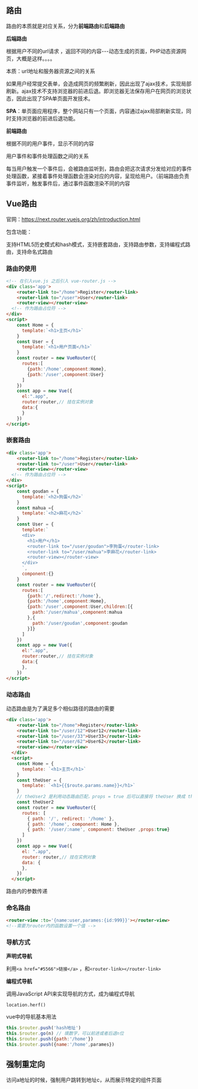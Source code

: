 ## 路由

路由的本质就是对应关系，分为**前端路由**和**后端路由**

**后端路由**

根据用户不同的url请求 ，返回不同的内容---动态生成的页面，PHP动态资源网页，大概是这样。。。。

本质：url地址和服务器资源之间的关系

如果用户经常提交表单，会造成网页的频繁刷新，因此出现了ajax技术，实现局部刷新。ajax技术不支持浏览器的前进后退。即浏览器无法保存用户在网页的浏览状态，因此出现了SPA单页面开发技术。

**SPA**：单页面应用程序，整个网站只有一个页面，内容通过ajax局部刷新实现，同时支持浏览器的前进后退功能。

**前端路由**

根据不同的用户事件，显示不同的内容

用户事件和事件处理函数之间的关系

每当用户触发一个事件后，会被路由监听到，路由会把这次请求分发给对应的事件处理函数，紧接着事件处理函数会渲染对应的内容，呈现给用户。（前端路由负责事件监听，触发事件后，通过事件函数渲染不同的内容

## Vue路由

官网：https://next.router.vuejs.org/zh/introduction.html

包含功能：

支持HTML5历史模式和hash模式，支持嵌套路由，支持路由参数，支持编程式路由，支持命名式路由

### 路由的使用

```html
<!-- 在引入vue.js 之后引入 vue-router.js -->
<div class='app'>
    <router-link to="/home">Register</router-link>
    <router-link to="/user">User</router-link>
    <router-view></router-view>
  <!-- 作为路由占位符 -->
</div>
<script>
	const Home = {
      template:`<h1>主页</h1>`
    }
    const User = {
      template:`<h1>用户页面</h1>`
    }
    const router = new VueRouter({
      routes:[
        {path:'/home',component:Home},
        {path:'/user',component:User}
      ]
    })
    const app = new Vue({
      el:".app",
      router:router,// 挂在实例对象
      data:{
      }
    })
</script>
```

### 嵌套路由

```html
<div class='app'>
    <router-link to="/home">Register</router-link>
    <router-link to="/user">User</router-link>
    <router-view></router-view>
  <!-- 作为路由占位符 -->
</div>
<script>
	const goudan = {
      template:`<h2>狗蛋</h2>`
    }
    const mahua ={
      template:`<h2>麻花</h2>`
    }
    const User = {
      template:`
      <div>
        <h1>用户</h1>
        <router-link to="/user/goudan">李狗蛋</router-link>
        <router-link to="/user/mahua">李麻花</router-link>
        <router-view></router-view>
      </div>
      `,
      component:{}
    }
    const router = new VueRouter({
      routes:[
        {path:'/',redirect:'/home'},
        {path:'/home',component:Home},
        {path:'/user',component:User,children:[{
          path:'/user/mahua',component:mahua
        },{
          path:'/user/goudan',component:goudan
        }]}
      ]
    })
    const app = new Vue({
      el:".app",
      router:router,// 挂在实例对象
      data:{
      },
    })
</script>
```

### 动态路由

动态路由是为了满足多个相似路径的路由的需要

```html
<div class='app'>
    <router-link to="/home">Register</router-link>
    <router-link to="/user/12">User12</router-link>
    <router-link to="/user/33">User33</router-link>
    <router-link to="/user/62">User62</router-link>
    <router-view></router-view>
  </div>
  <script>
    const Home = {
      template: `<h1>主页</h1>`
    }
    const theUser = {
      template: `<h1>{{$route.params.name}}</h1>`
    }
    // theUser2 是利用动态路由匹配，props = true 后可以直接将 theUser 换成 theUser2,
    const theUser2
    const router = new VueRouter({
      routes: [
        { path: '/', redirect: '/home' },
        { path: '/home', component: Home },
        { path: '/user/:name', component: theUser ,props:true}
      ]
    })
    const app = new Vue({
      el: ".app",
      router: router,// 挂在实例对象
      data: {
      },
    })
  </script>
```

路由内的参数传递

### 命名路由

```html
<router-view :to='{name:user,parames:{id:999}}'></router-view>
<!--需要为router内的函数设置一个值 -->
```

### 导航方式

**声明式导航**

利用`<a href="#5566">链接</a>` ，和`<router-link></router-link>`

**编程式导航**

调用JavaScript API来实现导航的方式，成为编程式导航

`location.herf()`

vue中的导航基本用法

```js
this.$router.push('hash地址')
this.$router.go(n) // 填数字，可以前进或者后退n位
this.$router.push({path:'/home'})
this.$router.push({name:'/home',parames})
```



## 强制重定向

访问a地址的时候，强制用户跳转到地址c，从而展示特定的组件页面